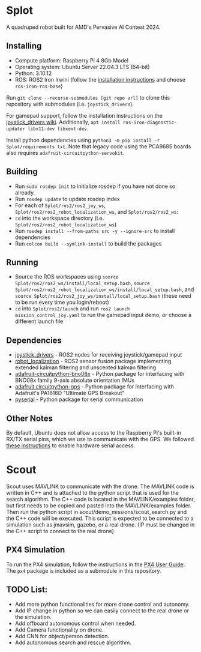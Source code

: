 # Splot

A quadruped robot built for AMD's Pervasive AI Contest 2024.


## Installing
* Compute platform: Raspberry Pi 4 8Gb Model
* Operating system: Ubuntu Server 22.04.3 LTS (64-bit)
* Python: 3.10.12
* ROS: ROS2 Iron Irwini (follow the [installation instructions](https://docs.ros.org/en/iron/Installation/Ubuntu-Install-Debians.html) and choose `ros-iron-ros-base`)

Run `git clone --recurse-submodules [git repo url]` to clone this repository with submodules (i.e. `joystick_drivers`).

For gamepad support, follow the installation instructions on the [joystick_drivers wiki](https://wiki.ros.org/joystick_drivers). Additionally, `apt install ros-iron-diagnostic-updater libx11-dev libxext-dev`.

Install python dependencies using `python3 -m pip install -r Splot/requirements.txt`. Note that legacy code using the PCA9685 boards also requires `adafruit-circuitpython-servokit`.


## Building
* Run `sudo rosdep init` to initialize rosdep if you have not done so already.
* Run `rosdep update` to update rosdep index
* For each of `Splot/ros2/ros2_joy_ws`, `Splot/ros2/ros2_robot_localization_ws`, and `Splot/ros2/ros2_ws`:
* `cd` into the workspace directory (i.e. `Splot/ros2/ros2_robot_localization_ws`)
* Run `rosdep install --from-paths src -y --ignore-src` to install dependencies
* Run `colcon build --symlink-install` to build the packages


## Running
* Source the ROS workspaces using `source Splot/ros2/ros2_ws/install/local_setup.bash`, `source Splot/ros2/ros2_robot_localization_ws/install/local_setup.bash`, and `source Splot/ros2/ros2_joy_ws/install/local_setup.bash` (these need to be run every time you login/reboot)
* `cd` into `Splot/ros2/launch` and run `ros2 launch mission_control_joy.yaml` to run the gamepad input demo, or choose a different launch file


## Dependencies
* [joystick_drivers](https://wiki.ros.org/joystick_drivers) - ROS2 nodes for receiving joystick/gamepad input
* [robot_localization](https://github.com/cra-ros-pkg/robot_localization) - ROS2 sensor fusion package implementing extended kalman filtering and unscented kalman filtering
* [adafruit-circuitpython-bno08x](https://docs.circuitpython.org/projects/bno08x/en/latest/) - Python package for interfacing with BNO08x family 9-axis absolute orientation IMUs
* [adafruit circuitpython-gps](https://docs.circuitpython.org/projects/gps/en/latest/) - Python package for interfacing with Adafruit's PA1616D "Ultimate GPS Breakout"
* [pyserial](https://pypi.org/project/pyserial/) - Python package for serial communication


## Other Notes
By default, Ubuntu does not allow access to the Raspberry Pi's built-in RX/TX serial pins, which we use to communicate with the GPS. We followed [these instructions](https://raspberrypi.stackexchange.com/a/116860) to enable hardware serial access.

# Scout
Scout uses MAVLINK to communicate with the drone. The MAVLINK code is written in C++ and is attached to the python script that is used for the search algorithm. The C++ code is located in the MAVLINK/examples folder, but first needs to be copied and pasted into the MAVLINK/examples folder. Then run the python script in scout/demo_missions/scout_search.py and the C++ code will be executed. This script is expected to be connected to a simulation such as jmavsim, gazebo, or a real drone. (IP must be changed in the C++ script to connect to the real drone)

## PX4 Simulation
To run the PX4 simulation, follow the instructions in the [PX4 User Guide](https://docs.px4.io/master/en/simulation/ros_interface.html). The `px4` package is included as a submodule in this repository.

## TODO List: 
- Add more python functionalities for more drone control and autonomy.
- Add IP change in python so we can easily connect to the real drone or the simulation.
- Add offboard autonomous control when needed.
- Add Camera functionality on drone.
- Add CNN for object/person detection.
- Add autonomous search and rescue algorithm.
